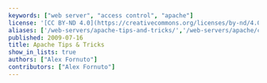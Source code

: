 ```yaml
---
keywords: ["web server", "access control", "apache"]
license: '[CC BY-ND 4.0](https://creativecommons.org/licenses/by-nd/4.0)'
aliases: ['/web-servers/apache-tips-and-tricks/','/web-servers/apache/configuration/','/websites/apache-tips-and-tricks/']
published: 2009-07-16
title: Apache Tips & Tricks
show_in_lists: true
authors: ["Alex Fornuto"]
contributors: ["Alex Fornuto"]
---
```

